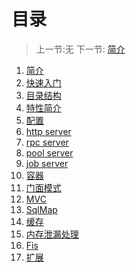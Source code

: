 # 目录

   > 上一节:无
   > 下一节: [简介](<1.2.md>)

  1. [简介](1.1.md)
  2. [快速入门](1.2.md)
  3. [目录结构](1.3.md)
  4. [特性简介](1.4.md)
  5. [配置](1.5.md)
  6. [http server](1.6.md)
  7. [rpc server](1.7.md)
  8. [pool server](1.8.md)
  9. [job server](1.9.md)
  10. [容器](2.0.md)
  11. [门面模式](2.1.md)
  12. [MVC](2.2.md)
  13. [SqlMap](2.3.md)
  14. [缓存](2.4.md)
  16. [内存泄漏处理](2.5.md)
  15. [Fis](2.6.md)
  16. [扩展](2.7.md)
